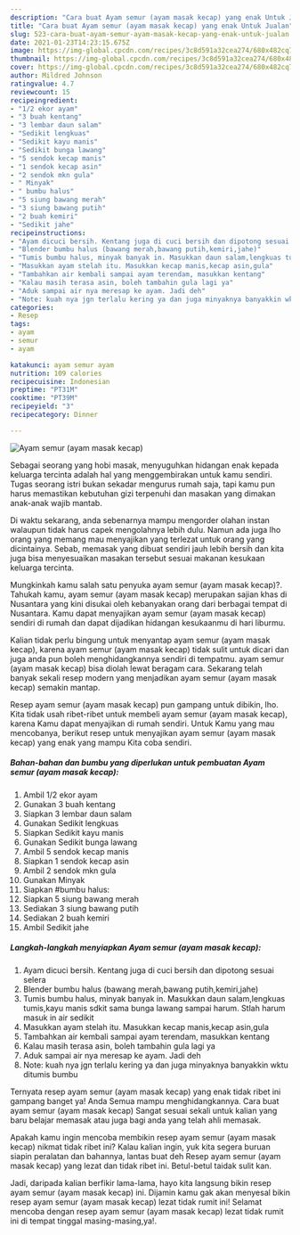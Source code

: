 ```yaml
---
description: "Cara buat Ayam semur (ayam masak kecap) yang enak Untuk Jualan"
title: "Cara buat Ayam semur (ayam masak kecap) yang enak Untuk Jualan"
slug: 523-cara-buat-ayam-semur-ayam-masak-kecap-yang-enak-untuk-jualan
date: 2021-01-23T14:23:15.675Z
image: https://img-global.cpcdn.com/recipes/3c8d591a32cea274/680x482cq70/ayam-semur-ayam-masak-kecap-foto-resep-utama.jpg
thumbnail: https://img-global.cpcdn.com/recipes/3c8d591a32cea274/680x482cq70/ayam-semur-ayam-masak-kecap-foto-resep-utama.jpg
cover: https://img-global.cpcdn.com/recipes/3c8d591a32cea274/680x482cq70/ayam-semur-ayam-masak-kecap-foto-resep-utama.jpg
author: Mildred Johnson
ratingvalue: 4.7
reviewcount: 15
recipeingredient:
- "1/2 ekor ayam"
- "3 buah kentang"
- "3 lembar daun salam"
- "Sedikit lengkuas"
- "Sedikit kayu manis"
- "Sedikit bunga lawang"
- "5 sendok kecap manis"
- "1 sendok kecap asin"
- "2 sendok mkn gula"
- " Minyak"
- " bumbu halus"
- "5 siung bawang merah"
- "3 siung bawang putih"
- "2 buah kemiri"
- "Sedikit jahe"
recipeinstructions:
- "Ayam dicuci bersih. Kentang juga di cuci bersih dan dipotong sesuai selera"
- "Blender bumbu halus (bawang merah,bawang putih,kemiri,jahe)"
- "Tumis bumbu halus, minyak banyak in. Masukkan daun salam,lengkuas tumis,kayu manis sdkit sama bunga lawang sampai harum. Stlah harum masuk in air sedikit"
- "Masukkan ayam stelah itu. Masukkan kecap manis,kecap asin,gula"
- "Tambahkan air kembali sampai ayam terendam, masukkan kentang"
- "Kalau masih terasa asin, boleh tambahin gula lagi ya"
- "Aduk sampai air nya meresap ke ayam. Jadi deh"
- "Note: kuah nya jgn terlalu kering ya dan juga minyaknya banyakkin wktu ditumis bumbu"
categories:
- Resep
tags:
- ayam
- semur
- ayam

katakunci: ayam semur ayam 
nutrition: 109 calories
recipecuisine: Indonesian
preptime: "PT31M"
cooktime: "PT39M"
recipeyield: "3"
recipecategory: Dinner

---
```



![Ayam semur (ayam masak kecap)](https://img-global.cpcdn.com/recipes/3c8d591a32cea274/680x482cq70/ayam-semur-ayam-masak-kecap-foto-resep-utama.jpg)

Sebagai seorang yang hobi masak, menyuguhkan hidangan enak kepada keluarga tercinta adalah hal yang menggembirakan untuk kamu sendiri. Tugas seorang istri bukan sekadar mengurus rumah saja, tapi kamu pun harus memastikan kebutuhan gizi terpenuhi dan masakan yang dimakan anak-anak wajib mantab.

Di waktu  sekarang, anda sebenarnya mampu mengorder olahan instan walaupun tidak harus capek mengolahnya lebih dulu. Namun ada juga lho orang yang memang mau menyajikan yang terlezat untuk orang yang dicintainya. Sebab, memasak yang dibuat sendiri jauh lebih bersih dan kita juga bisa menyesuaikan masakan tersebut sesuai makanan kesukaan keluarga tercinta. 



Mungkinkah kamu salah satu penyuka ayam semur (ayam masak kecap)?. Tahukah kamu, ayam semur (ayam masak kecap) merupakan sajian khas di Nusantara yang kini disukai oleh kebanyakan orang dari berbagai tempat di Nusantara. Kamu dapat menyajikan ayam semur (ayam masak kecap) sendiri di rumah dan dapat dijadikan hidangan kesukaanmu di hari liburmu.

Kalian tidak perlu bingung untuk menyantap ayam semur (ayam masak kecap), karena ayam semur (ayam masak kecap) tidak sulit untuk dicari dan juga anda pun boleh menghidangkannya sendiri di tempatmu. ayam semur (ayam masak kecap) bisa diolah lewat beragam cara. Sekarang telah banyak sekali resep modern yang menjadikan ayam semur (ayam masak kecap) semakin mantap.

Resep ayam semur (ayam masak kecap) pun gampang untuk dibikin, lho. Kita tidak usah ribet-ribet untuk membeli ayam semur (ayam masak kecap), karena Kamu dapat menyajikan di rumah sendiri. Untuk Kamu yang mau mencobanya, berikut resep untuk menyajikan ayam semur (ayam masak kecap) yang enak yang mampu Kita coba sendiri.

<!--inarticleads1-->

##### Bahan-bahan dan bumbu yang diperlukan untuk pembuatan Ayam semur (ayam masak kecap):

1. Ambil 1/2 ekor ayam
1. Gunakan 3 buah kentang
1. Siapkan 3 lembar daun salam
1. Gunakan Sedikit lengkuas
1. Siapkan Sedikit kayu manis
1. Gunakan Sedikit bunga lawang
1. Ambil 5 sendok kecap manis
1. Siapkan 1 sendok kecap asin
1. Ambil 2 sendok mkn gula
1. Gunakan  Minyak
1. Siapkan  #bumbu halus:
1. Siapkan 5 siung bawang merah
1. Sediakan 3 siung bawang putih
1. Sediakan 2 buah kemiri
1. Ambil Sedikit jahe




<!--inarticleads2-->

##### Langkah-langkah menyiapkan Ayam semur (ayam masak kecap):

1. Ayam dicuci bersih. Kentang juga di cuci bersih dan dipotong sesuai selera
1. Blender bumbu halus (bawang merah,bawang putih,kemiri,jahe)
1. Tumis bumbu halus, minyak banyak in. Masukkan daun salam,lengkuas tumis,kayu manis sdkit sama bunga lawang sampai harum. Stlah harum masuk in air sedikit
1. Masukkan ayam stelah itu. Masukkan kecap manis,kecap asin,gula
1. Tambahkan air kembali sampai ayam terendam, masukkan kentang
1. Kalau masih terasa asin, boleh tambahin gula lagi ya
1. Aduk sampai air nya meresap ke ayam. Jadi deh
1. Note: kuah nya jgn terlalu kering ya dan juga minyaknya banyakkin wktu ditumis bumbu




Ternyata resep ayam semur (ayam masak kecap) yang enak tidak ribet ini gampang banget ya! Anda Semua mampu menghidangkannya. Cara buat ayam semur (ayam masak kecap) Sangat sesuai sekali untuk kalian yang baru belajar memasak atau juga bagi anda yang telah ahli memasak.

Apakah kamu ingin mencoba membikin resep ayam semur (ayam masak kecap) nikmat tidak ribet ini? Kalau kalian ingin, yuk kita segera buruan siapin peralatan dan bahannya, lantas buat deh Resep ayam semur (ayam masak kecap) yang lezat dan tidak ribet ini. Betul-betul taidak sulit kan. 

Jadi, daripada kalian berfikir lama-lama, hayo kita langsung bikin resep ayam semur (ayam masak kecap) ini. Dijamin kamu gak akan menyesal bikin resep ayam semur (ayam masak kecap) lezat tidak rumit ini! Selamat mencoba dengan resep ayam semur (ayam masak kecap) lezat tidak rumit ini di tempat tinggal masing-masing,ya!.

